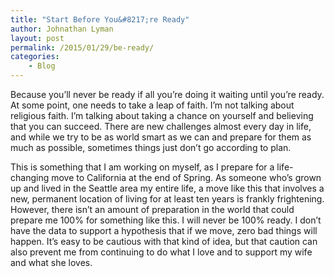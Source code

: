```yaml
---
title: "Start Before You&#8217;re Ready"
author: Johnathan Lyman
layout: post
permalink: /2015/01/29/be-ready/
categories:
    - Blog
---
```


Because you’ll never be ready if all you’re doing it waiting until you’re ready. At some point, one needs to take a leap of faith. I’m not talking about religious faith. I’m talking about taking a chance on yourself and believing that you can succeed. There are new challenges almost every day in life, and while we try to be as world smart as we can and prepare for them as much as possible, sometimes things just don’t go according to plan.

This is something that I am working on myself, as I prepare for a life-changing move to California at the end of Spring. As someone who’s grown up and lived in the Seattle area my entire life, a move like this that involves a new, permanent location of living for at least ten years is frankly frightening. However, there isn’t an amount of preparation in the world that could prepare me 100% for something like this. I will never be 100% ready. I don’t have the data to support a hypothesis that if we move, zero bad things will happen. It’s easy to be cautious with that kind of idea, but that caution can also prevent me from continuing to do what I love and to support my wife and what she loves.

